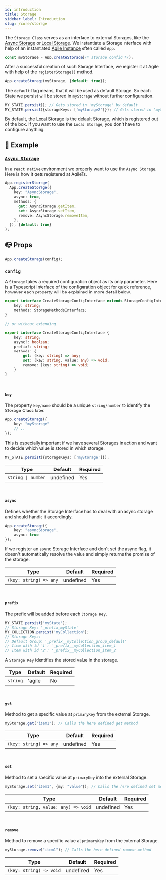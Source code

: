 ```yaml
---
id: introduction
title: Storage
sidebar_label: Introduction
slug: /core/storage
---
```


The `Storage Class` serves as an interface to external Storages, like the
[Async Storage](https://github.com/react-native-async-storage/async-storage) or 
[Local Storage](https://www.w3schools.com/html/html5_webstorage.asp).
We instantiate a Storage Interface with help of an instantiated [Agile Instance](../agile-instance/Introduction.md) often called `App`.
```ts
const myStorage = App.createStorage(/* storage config */);
```
After a successful creation of such Storage Interface, we register it at Agile with help of the `registerStorage()` method.
```ts
App.createStorage(myStorage, {default: true});
```
The `default` flag means, that it will be used as default Storage.
So each State we persist will be stored in `myStorage` without further configuration.
```ts
MY_STATE.persist(); // Gets stored in 'myStorage' by default
MY_STATE.persist({storageKeys: ['myStorage2']}); // Gets stored in 'myStorage2'
```
By default, the [Local Storage](https://www.w3schools.com/html/html5_webstorage.asp) is the default Storage,
which is registered out of the box. If you want to use the `Local Storage`, you don't have to configure anything.


## 💾 Example

### [`Async Storage`](https://github.com/react-native-async-storage/async-storage)
In a `react native` environment we properly want to use the `Async Storage`.
Here is how it gets registered at AgileTs.
```ts
App.registerStorage(
  App.createStorage({
    key: "AsyncStorage",
    async: true,
    methods: {
      get: AsyncStorage.getItem,
      set: AsyncStorage.setItem,
      remove: AsyncStorage.removeItem,
    },
  }), {default: true}
);
```


## 📭 Props

```ts
App.createStorage(config);
```

### `config`

A `Storage` takes a required configuration object as its only parameter.
Here is a Typescript Interface of the configuration object for quick reference,
however each property will be explained in more detail below.
```ts
export interface CreateStorageConfigInterface extends StorageConfigInterface {
    key: string;
    methods: StorageMethodsInterface;
}

// or without extending

export interface CreateStorageConfigInterface {
    key: string;
    async?: boolean;
    prefix?: string;
    methods: {
        get: (key: string) => any;
        set: (key: string, value: any) => void;
        remove: (key: string) => void;
    }
}
```

<br/>

#### `key`

The property `key/name` should be a unique `string/number` to identify the Storage Class later.
```ts
App.createStorage({
    key: "myStorage"
    // ..
});
```
This is especially important if we have several Storages in action 
and want to decide which value is stored in which storage.
```ts
MY_STATE.persist({storageKeys: ['myStorage']});
```

| Type               | Default     | Required |
|--------------------|-------------|----------|
| `string \| number` | undefined   | Yes      |

<br/>

#### `async`

Defines whether the Storage Interface has to deal with an async storage 
and should handle it accordingly.
```ts
App.createStorage({
    key: "asyncStorage",
    async: true
});
```
If we register an async Storage Interface and don't set the async flag,
it doesn't automatically resolve the value and simply returns the promise of the storage.

| Type                     | Default   | Required |
|--------------------------|-----------|----------|
| `(key: string) => any`   | undefined | Yes      |

<br/>

#### `prefix`

The prefix will be added before each `Storage Key`.
```ts
MY_STATE.persist('myState');
// Storage Key: '_prefix_myState'
MY_COLLECTION.persist('myCollection');
// Storage Keys: 
// Default Group: '_prefix__myCollection_group_default'
// Item with id '1': '_prefix__myCollection_item_1'
// Item with id '2': '_prefix__myCollection_item_2'
```
A `Storage Key` identifies the stored value in the storage.

| Type                     | Default   | Required |
|--------------------------|-----------|----------|
| `string`                 | 'agile'   | No       |

<br/>

#### `get`

Method to get a specific value at `primaryKey` from the external Storage.
```ts
myStorage.get("item1"); // Calls the here defined get method
```

| Type                     | Default   | Required |
|--------------------------|-----------|----------|
| `(key: string) => any`   | undefined | Yes      |

<br/>

#### `set`

Method to set a specific value at `primaryKey` into the external Storage.
```ts
myStorage.set("item1", {my: "value"}); // Calls the here defined set method
```

| Type                                  | Default   | Required |
|---------------------------------------|-----------|----------|
| `(key: string, value: any) => void`   | undefined | Yes      |

<br/>

#### `remove`

Method to remove a specific value at `primaryKey` from the external Storage.
```ts
myStorage.remove("item1"); // Calls the here defined remove method
```

| Type                       | Default   | Required |
|----------------------------|-----------|----------|
| `(key: string) => void`    | undefined | Yes      |

